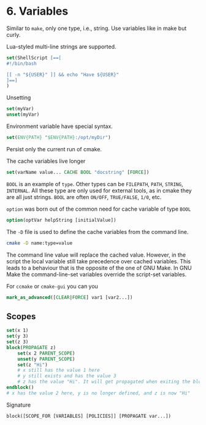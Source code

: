 # 6. Variables
Similar to `make`, only one type, i.e., string.
Use variables like in make but curly.

Lua-styled multi-line strings are supported.
```cmake
set(ShellScript [==[
#!/bin/bash

[[ -n "${USER}" ]] && echo "Have ${USER}"
]==]
)
```

Unsetting
```cmake
set(myVar)
unset(myVar)
```

Environment variable have special syntax.
```cmake
set(ENV{PATH} "$ENV{PATH}:/opt/myDir")
```
Persist only the current run of cmake.

The cache variables live longer
```cmake
set(varName value... CACHE BOOL "docstring" [FORCE])
```
`BOOL` is an example of `type`. Other types can be `FILEPATH`, `PATH`,
`STRING`, `INTERNAL`.
All these type are only used for external tools, as in cmake they are all just
strings. `BOOL` are often `ON/OFF`, `TRUE/FALSE`, `1/0`, etc.

`option` was born out of the common need for cache variable of type `BOOL`
```cmake
option(optVar helpString [initialValue])
```

The `-D` file is used to define the cache variables from the command line.
```bash
cmake -D name:type=value
```
The command line value will replace the cached value. However, in the script
the local variable still take precedence over cached variables. This leads to a
behaviour that is the opposite of the one of GNU Make. In GNU Make the
command-line-set variables override the script-set variables.

For `ccmake` or `cmake-gui` you can you
```cmake
mark_as_advanced([CLEAR|FORCE] var1 [var2...])
```

## Scopes
```cmake
set(x 1)
set(y 3)
set(z 3)
block(PROPAGATE z)
    set(x 2 PARENT_SCOPE)
    unset(y PARENT_SCOPE)
    set(z "Hi")
    # x still has the value 1 here
    # y still exists and has the value 3
    # z has the value "Hi". It will get propagated when exiting the block.
endblock()
# x has the value 2 here, y is no longer defined, and z is now "Hi"
```
Signature
```
block([SCOPE_FOR [VARIABLES] [POLICIES]] [PROPAGATE var...])
```
